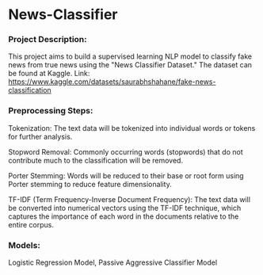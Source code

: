 # News-Classifier
### Project Description:
This project aims to build a supervised learning NLP model to classify fake news from true news using the "News Classifier Dataset." The dataset can be found at Kaggle.
Link: https://www.kaggle.com/datasets/saurabhshahane/fake-news-classification

### Preprocessing Steps:
Tokenization: The text data will be tokenized into individual words or tokens for further analysis.

Stopword Removal: Commonly occurring words (stopwords) that do not contribute much to the classification will be removed.

Porter Stemming: Words will be reduced to their base or root form using Porter stemming to reduce feature dimensionality.

TF-IDF (Term Frequency-Inverse Document Frequency): The text data will be converted into numerical vectors using the TF-IDF technique, which captures the importance of each word in the documents relative to the entire corpus.

### Models:
Logistic Regression Model,
Passive Aggressive Classifier Model
